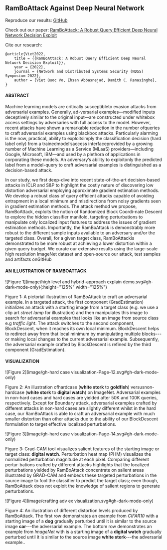 ## RamBoAttack Against Deep Neural Network

Reproduce our results: [GitHub](https://github.com/RamBoAttack/RamBoAttack.github.io/blob/main/index.md)

Check out our paper: [RamBoAttack: A Robust Query Efficient Deep Neural Network Decision Exploit](https://arxiv.org/abs/2112.05282)

Cite our research: 
```
@article{Viet2022,
    title = {{RamBoAttack: A Robust Query Efficient Deep Neural Network Decision Exploit}},
    year = {2022},
    journal = {Network and Distributed Systems Security (NDSS) Symposium 2022},
    author = {Viet Quoc Vo, Ehsan Abbasnejad, Damith C. Ranasinghe},
}
```

#### ABSTRACT

Machine  learning  models  are  critically  susceptibleto  evasion  attacks  from  adversarial  examples.  Generally,  ad-versarial  examples—modified  inputs  deceptively  similar  to  the original  input—are  constructed  under  whitebox  access  settings by  adversaries  with  full  access  to  the  model.  However,  recent attacks  have  shown  a  remarkable  reduction  in  the  number  ofqueries  to  craft  adversarial  examples  using  blackbox  attacks. Particularly  alarming  is  the  now, practical,  ability  to  exploitsimply the classification decision (hard label only) from a trainedmodel’saccess   interfaceprovided   by   a   growing   number   of Machine  Learning  as  a  Service  (MLaaS)  providers—including Google, Microsoft, IBM—and used by a plethora of applications in corporating  these  models.  An  adversary’s  ability  to  exploitonly the predicted label from a model-query to craft adversarial examples  is  distinguished  as  a decision-based attack.

In   our   study,   we   first   deep-dive   into   recent   state-of-the-art  decision-based  attacks  in  ICLR  and  S&P  to  highlight  the costly nature of discovering low distortion adversarial employing approximate  gradient  estimation  methods.  We  develop  a robust class  of query  efficient attacks  capable  of  avoiding  entrapment in a local minimum and misdirections from noisy gradients seen in gradient estimation methods. The attack method we propose, RamBoAttack,  exploits  the  notion  of  Randomized  Block  Coordi-nate Descent to explore the hidden classifier manifold, targeting perturbations  to  manipulate  only  localized  input  features  to address  the  issues  of  gradient  estimation  methods.  Importantly, the RamBoAttack is  demonstrably  more  robust  to  the  different sample inputs available to an adversary and/or the targeted class. Overall,  for  a  given  target  class, RamBoAttackis  demonstrated to be more robust at achieving a lower distortion within a given query  budget.  We  curate  our  extensive  results  using  the  large-scale  high  resolution ImageNet dataset  and  open-source  our attack,  test  samples  and  artifacts  onGitHub

#### AN ILLUSTRATION OF RAMBOATTACK

![Figure 1](image/high level and hybrid-approach explain demo.svg#gh-dark-mode-only){:height="125%" width="125%"}

<!--
![Figure 1](image/high level and hybrid-approach explain demo.svg#gh-dark-mode-only){:height="700px" width="400px"}
![Figure 1](image/high level and hybrid-approach explain demo.svg#gh-dark-mode-only){:class="img-responsive"}
-->

Figure 1: A pictorial illustration of RamBoAttack to craft an adversarial example. In a targeted attack, the first component (GradEstimation) initializes an attack with a starting image from a target class (e.g. we use a clip art _street lamp_ for illustration) and then manipulates this image to search for adversarial examples that looks like an image from source class e.g _traffic light_. The attack switches to the second component, BlockDescent, when it reaches its own local minimum. BlockDescent helps to redirect away from that local minimum by manipulating multiple blocks---or making local changes to the current adversarial example. Subsequently, the adversarial example crafted by  BlockDescent is refined by the third component (GradEstimation).

#### VISUALIZATION

![Figure 2](image/gh-hard case visualization-Page-12.svg#gh-dark-mode-only)

Figure  2:  An  illustration  ofhardcase  (**white stork** to **goldfish**)  versusnon-hardcase  (**white stork** to **digital watch**)  on ImageNet. Adversarial  examples  in non-hard cases  and hard cases  are  yielded  after  50K  and  100K  queries,  respectively.  Except  for  Boundary  attack,  adversarial examples crafted by different attacks in non-hard cases are slightly different whilst in the hard case, our RamBoAttack is able to craft an adversarial example with much smaller distortion than other attacks due to the ability of our BlockDescent formulation to target effective localized perturbations.

![Figure 3](image/gh-hard case visualization-Page-14.svg#gh-dark-mode-only)

Figure 3: Grad-CAM tool visualizes salient features of the starting image or target class: **digital watch**. Perturbation heat map (PHM) visualizes the normalized perturbation magnitude at each pixel. Comparing different pertur-bations crafted by different attacks highlights that the localized perturbations yielded  by  RamBoAttack  concentrate  on  salient  areas  illustrated  by  GRAD-CAM  and  embeds  these  targeted  perturbations  in  the  source  image  to  fool the classifier to predict the target class; even though, RamBoAttack does not exploit the knowledge of salient regions to generate perturbations.

![Figure 4](image/crafting adv ex visualization.svg#gh-dark-mode-only)

Figure 4: An illustration of different distortion levels produced by RamBoAttack. The first row demonstrates an example from _CIFAR10_ with a starting image of a __dog__ gradually perturbed until it is similar to the source image __car__---the adversarial example. The bottom row demonstrates an example from _ImageNet_ with is a starting image of a __digital watch__ gradually perturbed until it is similar to the source image __white stork__---the adversarial example..
